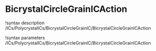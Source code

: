 <!-- MOOSE Documentation Stub: Remove this when content is added. -->

# BicrystalCircleGrainICAction

!syntax description /ICs/PolycrystalICs/BicrystalCircleGrainIC/BicrystalCircleGrainICAction

!syntax parameters /ICs/PolycrystalICs/BicrystalCircleGrainIC/BicrystalCircleGrainICAction
